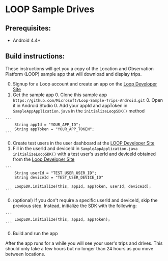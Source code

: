 # LOOP Sample Drives

## Prerequisites:
  * Android 4.4+

## Build instructions:
These instructions will get you a copy of the Location and Observation Platform (LOOP) sample app that will download and display trips.

  0. Signup for a Loop account and create an app on the [Loop Developer Site](https://www.loop.ms)
  0. Get the sample app
    0. Clone this sample app `https://github.com/Microsoft/Loop-Sample-Trips-Android.git`
    0. Open it in Android Studio
    0. Add your appId and appToken in `SampleAppApplication.java` in the `initializeLoopSDK()` method

    ```
        String appId = "YOUR_APP_ID";
        String appToken = "YOUR_APP_TOKEN";
    ```
  0. Create test users in the user dashboard at the [LOOP Developer Site](https://www.loop.ms)
  0. Fill in the userId and deviceId in `SampleAppApplication.java initializeLoopSDK()` with a test user's userId and deviceId obtained from the [Loop Developer Site](https://www.loop.ms)

    ```
        String userId = "TEST_USER_USER_ID";
        String deviceId = "TEST_USER_DEVICE_ID"
        
        LoopSDK.initialize(this, appId, appToken, userId, deviceId);
    ```
  0. (optional) If you don't require a specific userId and deviceId, skip the previous step. Instead, initialize the SDK with the following:

    ```
        LoopSDK.initialize(this, appId, appToken);
    ```
  0. Build and run the app

After the app runs for a while you will see your user's trips and drives. This should only take a few hours but no longer than 24 hours as you move between locations.
